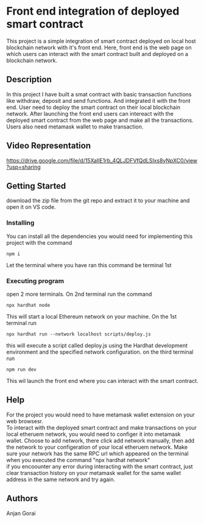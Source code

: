 # Front end integration of deployed smart contract

This project is a simple integration of smart contract deployed on local host blockchain network with it's front end. 
Here, front end is the web page on which users can interact with the smart contract built and deployed on a blockchain network.

## Description

In this project I have built a smat contract with basic transaction functions like withdraw, deposit and send functions. 
And integrated it with the front end. User need to deploy the smart contract on their local blockchain network. 
After launching the front end users can intereact with the deployed smart contract from the web page and make all the transactions.
Users also need metamask wallet to make transaction.

## Video Representation
https://drive.google.com/file/d/15XaIIE1rb_4QLJDFVfQdLSIxs8yNpXC0/view?usp=sharing

## Getting Started
download the zip file from the git repo and extract it to your machine and open it on VS code.

### Installing
You can install all the dependencies you would need for implementing this project with the command 
```
npm i
```
Let the terminal where you have ran this command be terminal 1st

### Executing program
open 2 more terminals. On 2nd terminal run the command 
```
npx hardhat node
```
This will start a local Ethereum network on your machine.
On the 1st terminal run 
```
npx hardhat run --network localhost scripts/deploy.js
```
this will execute a script called deploy.js using the Hardhat development environment and the specified network configuration.
on the third terminal run
```
npm run dev
```
This wil launch the front end where you can interact with the smart contract.
## Help
For the project you would need to have metamask wallet extension on your web browsesr.
<br>
To interact with the deployed smart contract and make transactions on your local etheruem network, you would need to 
configer it into metamask wallet. Choose to add network, there click add network manually, then add the network 
to your configeration of your local etheruem network. Make sure your network has the same RPC url which appeared on the terminal 
when you executed the command "npx hardhat network"
<br>
if you encoounter any error during interacting with the smart contract, just clear transaction history on your metamask wallet 
for the same wallet address in the same network and try again. 

## Authors
Anjan Gorai
